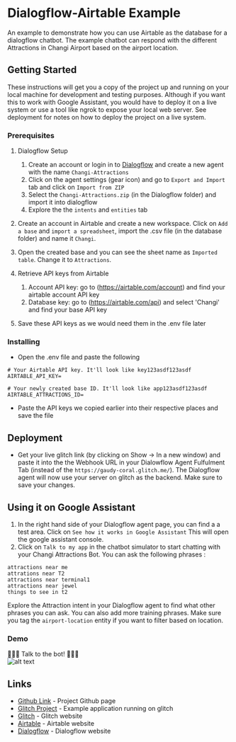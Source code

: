 # Dialogflow-Airtable Example
An example to demonstrate how you can use Airtable as the database for a dialogflow chatbot. The example chatbot can respond
with the different Attractions in Changi Airport based on the airport location. 

## Getting Started

These instructions will get you a copy of the project up and running on your local machine for development and testing purposes. Although if you want this to work with Google Assistant, you would have to deploy it on a live system or use a tool like ngrok to expose your local web server. 
See deployment for notes on how to deploy the project on a live system.

### Prerequisites

1. Dialogflow Setup
   1. Create an account or login in to [Dialogflow](https://dialogflow.com) and create a new agent with the name ```Changi-Attractions```
   2. Click on the agent settings (gear icon) and go to ```Export and Import``` tab and click on ```Import from ZIP```
   3. Select the ```Changi-Attractions.zip``` (in the Dialogflow folder) and import it into dialogflow
   4. Explore the the ```intents``` and ```entities``` tab
   
2. Create an account in Airtable and create a new workspace. Click on ```Add a base``` and ```import a spreadsheet```, import the .csv file (in the database folder) and name it ```Changi```.
3. Open the created base and you can see the sheet name as ```Imported table```. Change it to ```Attractions```.
3. Retrieve API keys from Airtable
   1. Account API key: 
   go to (https://airtable.com/account) and find your airtable account API key
   2. Database key: 
   go to (https://airtable.com/api) and select 'Changi' and find your base API key
4. Save these API keys as we would need them in the .env file later
   

### Installing

* Open the .env file and paste the following

```
# Your Airtable API key. It'll look like key123asdf123asdf
AIRTABLE_API_KEY=

# Your newly created base ID. It'll look like app123asdf123asdf
AIRTABLE_ATTRACTIONS_ID=
```
* Paste the API keys we copied earlier into their respective places and save the file

## Deployment

* Get your live glitch link (by clicking on Show -> In a new window) and paste it into the the Webhook URL 
in your Dialowflow Agent Fulfulment Tab (instead of the ```https://gaudy-coral.glitch.me/```). The Dialogflow agent will now
use your server on glitch as the backend. Make sure to save your changes.

## Using it on Google Assistant

1.  In the right hand side of your Dialogflow agent page, you can find a a test area. Click on ```See how it works in Google Assistant```
This will open the google assistant console.
2.  Click on ```Talk to my app``` in the chatbot simulator to start chatting with your Changi Attractions Bot.
You can ask the following phrases : 
```
attractions near me
attrations near T2
attractions near terminal1
attractions near jewel
things to see in t2
```
Explore the Attraction intent in your Dialogflow agent to find what other phrases you can ask. You can also add more training phrases. Make sure you
tag the ```airport-location``` entity if you want to filter based on location.

### Demo
💃💃💃 Talk to the bot! 🕺🕺🕺  
![alt text][logo]

[logo]: https://cdn.glitch.com/b83fbab5-1da9-4904-9d90-9b27a994f32e%2Fchatbot-demo.gif?v=1567742893772 "Chatbot Demo"


## Links
* [Github Link](https://github.com/vishaag/dialogflow-airtable-example) - Project Github page
* [Glitch Project](https://glitch.com/edit/#!/gaudy-coral) - Example application running on glitch
* [Glitch](http://glitch.me) - Glitch website
* [Airtable](https://airtable.com) - Airtable website
* [Dialogflow](https://dialogflow.com) - Dialogflow website